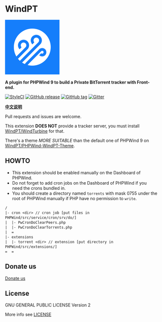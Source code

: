 WindPT
======

![WindPT Logo](extensions/torrent/res/images/WindPT.png)

**A plugin for PHPWind 9 to build a Private BitTorrent tracker with Front-end.**

[![StyleCI](https://styleci.io/repos/18007787/shield?style=flat&branch=master)](https://styleci.io/repos/18007787)
[![GitHub release](https://img.shields.io/github/release/WindPT/WindPT.svg)](https://github.com/WindPT/WindPT/releases/latest)
[![GitHub tag](https://img.shields.io/github/tag/WindPT/WindPT.svg)](https://github.com/WindPT/WindPT/releases)
[![Gitter](https://img.shields.io/gitter/room/WindPT/Lobby.svg)](https://gitter.im/WindPT/Lobby)

**[中文说明](README_CN.md)**

Pull requests and issues are welcome.

This extension **DOES NOT** provide a tracker server, you must install [WindPT/WindTurbine](https://github.com/WindPT/WindTurbine) for that.

There's a theme *MORE SUITABLE* than the default one of PHPWind 9 on [WindPT/PHPWind-WindPT-Theme](https://github.com/WindPT/PHPWind-WindPT-Theme).

## HOWTO

* This extension should be enabled manually on the Dashboard of PHPWind.
* Do not forget to add cron jobs on the Dashboard of PHPWind if you need the crons bundled in.
* You should create a directory named `torrents` with mask 0755 under the root of PHPWind manually if PHP have no permission to `write`.

```
/
|- cron <dir> // cron job [put files in PHPWind/src/service/cron/srv/do/]
|  |- PwCronDoClearPeers.php
|  |- PwCronDoClearTorrents.php
|  =
|- extensions
|  |- torrent <dir> // extension [put directory in PHPWind/src/extensions/]
=  =
```

## Donate us

[Donate us](https://7in0.me/#donate)

## License

GNU GENERAL PUBLIC LICENSE Version 2

More info see [LICENSE](LICENSE)
